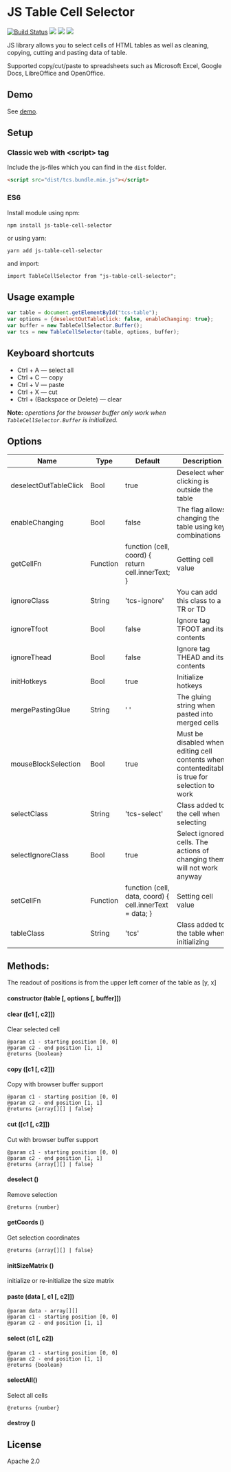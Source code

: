# JS Table Cell Selector

[![Build Status](https://travis-ci.org/DarkRiDDeR/js-table-cell-selector.svg?branch=master)](https://travis-ci.org/DarkRiDDeR/js-table-cell-selector)
[![](https://img.shields.io/npm/v/js-table-cell-selector.svg?style=flat)](https://www.npmjs.com/package/js-table-cell-selector)
[![](https://img.shields.io/github/size/DarkRiDDeR/js-table-cell-selector/dist/tcs.bundle.min.js.svg?colorB=39F&style=flat)](https://github.com/DarkRiDDeR/js-table-cell-selector/blob/master/dist/tcs.bundle.min.js)
[![](https://img.shields.io/github/license/DarkRiDDeR/js-table-cell-selector.svg?style=flat)](https://github.com/DarkRiDDeR/js-table-cell-selector/blob/master/LICENSE)

JS library allows you to select cells of HTML tables as well as cleaning, copying, cutting and pasting data of table.

Supported copy/cut/paste to spreadsheets such as Microsoft Excel, Google Docs, LibreOffice and OpenOffice.

## Demo
See [demo](http://darkridder.github.io/js-table-cell-selector/example/).

## Setup

### Classic web with \<script\> tag

Include the js-files which you can find in the `dist` folder.

```html
<script src="dist/tcs.bundle.min.js"></script>
```

### ES6
Install module using npm:

```npm install js-table-cell-selector```

or using yarn:

```yarn add js-table-cell-selector```

and import:

```import TableCellSelector from "js-table-cell-selector";```

## Usage example

```javascript
var table = document.getElementById("tcs-table");
var options = {deselectOutTableClick: false, enableChanging: true};
var buffer = new TableCellSelector.Buffer();
var tcs = new TableCellSelector(table, options, buffer);
```

## Keyboard shortcuts

- Ctrl + A — select all
- Ctrl + C — copy
- Ctrl + V — paste
- Ctrl + X — cut
- Ctrl + (Backspace or Delete) — clear

**Note:** *operations for the browser buffer only work when `TableCellSelector.Buffer` is initialized.*

## Options

| Name                    | Type             | Default                                                 | Description                                                                                                                |
|-------------------------|------------------|---------------------------------------------------------|----------------------------------------------------------------------------------------------------------------------------|
| deselectOutTableClick   | Bool             | true                                                    | Deselect when clicking is outside the table                                                                                |
| enableChanging          | Bool             | false                                                   | The flag allows changing the table using key combinations                                                                  |
| getCellFn               | Function         | function (cell, coord) { return cell.innerText; }       | Getting cell value                                                                                                         |
| ignoreClass             | String           | 'tcs-ignore'                                            | You can add this class to a TR or TD                                                                                       |
| ignoreTfoot             | Bool             | false                                                   | Ignore tag TFOOT and its contents                                                                                          |
| ignoreThead             | Bool             | false                                                   | Ignore tag THEAD and its contents                                                                                          |
| initHotkeys             | Bool             | true                                                    | Initialize hotkeys                                                                                                         |
| mergePastingGlue        | String           | ' '                                                     | The gluing string when pasted into merged cells                                                                            |
| mouseBlockSelection     | Bool             | true                                                    | Must be disabled when editing cell contents when contenteditable is true for selection to work                             |
| selectClass             | String           | 'tcs-select'                                            | Class added to the cell when selecting                                                                                     |
| selectIgnoreClass       | Bool             | true                                                    | Select ignored cells. The actions of changing them will not work anyway                                                    |
| setCellFn               | Function         | function (cell, data, coord) { cell.innerText = data; } | Setting cell value                                                                                                         |
| tableClass              | String           | 'tcs'                                                   | Class added to the table when initializing                                                                                 |

## Methods:

The readout of positions is from the upper left corner of the table as [y, x]

#### constructor (table [, options [, buffer]])

#### clear ([c1 [, c2]])
Clear selected cell
```
@param c1 - starting position [0, 0]
@param c2 - end position [1, 1]
@returns {boolean}
```

#### copy ([c1 [, c2]])
Copy with browser buffer support
```
@param c1 - starting position [0, 0]
@param c2 - end position [1, 1]
@returns {array[][] | false}
```

#### cut ([c1 [, c2]])
Cut with browser buffer support
```
@param c1 - starting position [0, 0]
@param c2 - end position [1, 1]
@returns {array[][] | false}
```

#### deselect ()
Remove selection
```
@returns {number}
```
    
#### getCoords ()
Get selection coordinates
```
@returns {array[][] | false}
```

#### initSizeMatrix ()
initialize or re-initialize the size matrix

#### paste (data [, c1 [, c2]])
```
@param data - array[][]
@param c1 - starting position [0, 0]
@param c2 - end position [1, 1]
```

#### select (c1 [, c2])
```
@param c1 - starting position [0, 0]
@param c2 - end position [1, 1]
@returns {boolean}
```
    
#### selectAll()
Select all cells
```
@returns {number}
```

#### destroy ()

## License

Apache 2.0
